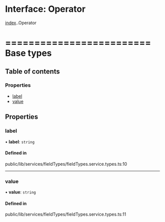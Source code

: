 # Interface: Operator

[index](../wiki/index).[<internal>](../wiki/index.%3Cinternal%3E).Operator

=========================
Base types
=========================

## Table of contents

### Properties

- [label](../wiki/index.%3Cinternal%3E.Operator#label)
- [value](../wiki/index.%3Cinternal%3E.Operator#value)

## Properties

### label

• **label**: `string`

#### Defined in

public/lib/services/fieldTypes/fieldTypes.service.types.ts:10

___

### value

• **value**: `string`

#### Defined in

public/lib/services/fieldTypes/fieldTypes.service.types.ts:11
